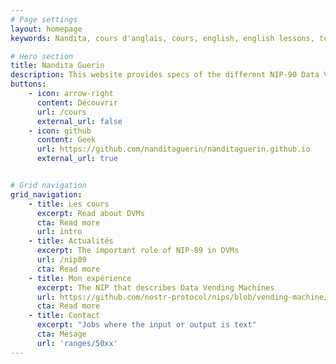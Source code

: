 ```yaml
---
# Page settings
layout: homepage
keywords: Nandita, cours d'anglais, cours, english, english lessons, teacher, teaching, enseignement, professionnel

# Hero section
title: Nandita Guerin
description: This website provides specs of the different NIP-90 Data Vending Machine kinds
buttons:
    - icon: arrow-right
      content: Découvrir
      url: /cours
      external_url: false
    - icon: github
      content: Geek
      url: https://github.com/nanditaguerin/nanditaguerin.github.io
      external_url: true


# Grid navigation
grid_navigation:
    - title: Les cours
      excerpt: Read about DVMs
      cta: Read more
      url: intro
    - title: Actualités
      excerpt: The important role of NIP-89 in DVMs
      url: /nip89
      cta: Read more
    - title: Mon expérience
      excerpt: The NIP that describes Data Vending Machines
      url: https://github.com/nostr-protocol/nips/blob/vending-machine/90.md
      cta: Read more
    - title: Contact
      excerpt: "Jobs where the input or output is text"
      cta: Mesage
      url: 'ranges/50xx'
---
```

